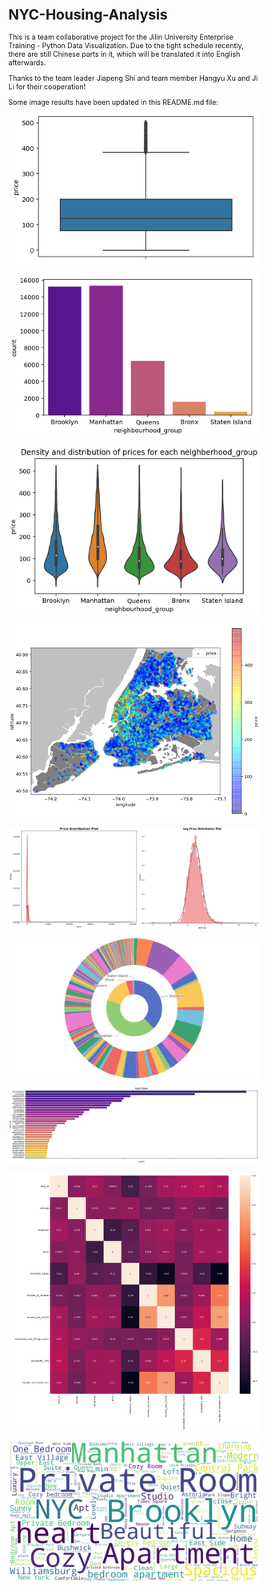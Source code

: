 # NYC-Housing-Analysis
This is a team collaborative project for the Jilin University Enterprise Training - Python Data Visualization. Due to the tight schedule recently, there are still Chinese parts in it, which will be translated it into English afterwards.

Thanks to the team leader Jiapeng Shi and team member Hangyu Xu and Ji Li for their cooperation!

Some image results have been updated in this README.md file:

![image](https://github.com/HanLi05869/NYC-Housing-Analysis/blob/main/SomeImgRes/2.png)

![image](https://github.com/HanLi05869/NYC-Housing-Analysis/blob/main/SomeImgRes/4.png)

![image](https://github.com/HanLi05869/NYC-Housing-Analysis/blob/main/SomeImgRes/6.png)

![image](https://github.com/HanLi05869/NYC-Housing-Analysis/blob/main/SomeImgRes/3.png)

![image](https://github.com/HanLi05869/NYC-Housing-Analysis/blob/main/SomeImgRes/9.png)

![image](https://github.com/HanLi05869/NYC-Housing-Analysis/blob/main/SomeImgRes/10.png)

![image](https://github.com/HanLi05869/NYC-Housing-Analysis/blob/main/SomeImgRes/5.png)

![image](https://github.com/HanLi05869/NYC-Housing-Analysis/blob/main/SomeImgRes/7.png)

![image](https://github.com/HanLi05869/NYC-Housing-Analysis/blob/main/SomeImgRes/8.png)
